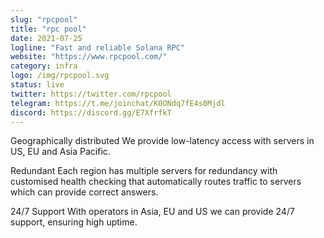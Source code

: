 ```yaml
---
slug: "rpcpool"
title: "rpc pool"
date: 2021-07-25
logline: "Fast and reliable Solana RPC"
website: "https://www.rpcpool.com/"
category: infra
logo: /img/rpcpool.svg
status: live
twitter: https://twitter.com/rpcpool
telegram: https://t.me/joinchat/K0ONdq7fE4s0Mjdl
discord: https://discord.gg/E7XfrfkT
---
```


Geographically distributed
We provide low-latency access with servers in US, EU and Asia Pacific.

Redundant
Each region has multiple servers for redundancy with customised health checking that automatically routes traffic to servers which can provide correct answers.

24/7 Support
With operators in Asia, EU and US we can provide 24/7 support, ensuring high uptime.

